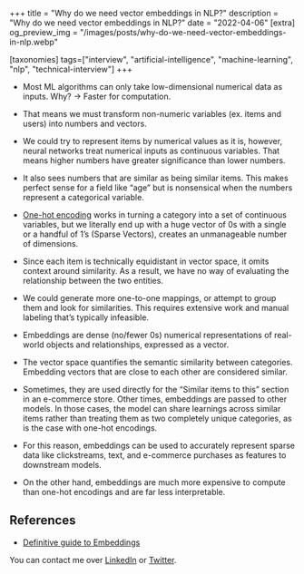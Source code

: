 +++
title = "Why do we need vector embeddings in NLP?"
description = "Why do we need vector embeddings in NLP?"
date = "2022-04-06"
[extra]
og_preview_img = "/images/posts/why-do-we-need-vector-embeddings-in-nlp.webp"

[taxonomies]
tags=["interview", "artificial-intelligence", "machine-learning", "nlp", "technical-interview"]
+++

- Most ML algorithms can only take low-dimensional numerical data as inputs. Why? → Faster for computation.
- That means we must transform non-numeric variables (ex. items and users) into numbers and vectors.
- We could try to represent items by numerical values as it is, however, neural networks treat numerical inputs as continuous variables. That means higher numbers have greater significance than lower numbers.
- It also sees numbers that are similar as being similar items. This makes perfect sense for a field like “age” but is nonsensical when the numbers represent a categorical variable.

- [One-hot encoding](https://www.educative.io/blog/one-hot-encoding) works in turning a category into a set of continuous variables, but we literally end up with a huge vector of 0s with a single or a handful of 1’s (Sparse Vectors), creates an unmanageable number of dimensions.
- Since each item is technically equidistant in vector space, it omits context around similarity. As a result, we have no way of evaluating the relationship between the two entities.
- We could generate more one-to-one mappings, or attempt to group them and look for similarities. This requires extensive work and manual labeling that’s typically infeasible.
- Embeddings are dense (no/fewer 0s) numerical representations of real-world objects and relationships, expressed as a vector.
- The vector space quantifies the semantic similarity between categories. Embedding vectors that are close to each other are considered similar.
- Sometimes, they are used directly for the “Similar items to this” section in an e-commerce store. Other times, embeddings are passed to other models. In those cases, the model can share learnings across similar items rather than treating them as two completely unique categories, as is the case with one-hot encodings.
- For this reason, embeddings can be used to accurately represent sparse data like clickstreams, text, and e-commerce purchases as features to downstream models.
- On the other hand, embeddings are much more expensive to compute than one-hot encodings and are far less interpretable.

## References

- [Definitive guide to Embeddings](https://www.featureform.com/post/the-definitive-guide-to-embeddings)

You can contact me over [LinkedIn](https://www.linkedin.com/in/soumendrak/) or [Twitter](https://twitter.com/soumendrak_).
